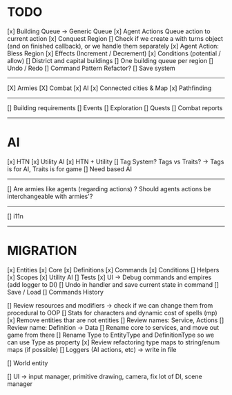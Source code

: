# TODO

[x] Building Queue -> Generic Queue
[x] Agent Actions
Queue action to current action
[x] Conquest Region
[] Check if we create a with turns object (and on finished callback), or we
handle them separately
[x] Agent Action: Bless Region
[x] Effects (Increment / Decrement)
[x] Conditions (potential / allow)
[] District and capital buildings
[] One building queue per region
[] Undo / Redo
[] Command Pattern Refactor?
[] Save system

---

[X] Armies
[X] Combat
[x] AI
[x] Connected cities & Map
[x] Pathfinding

---

[] Building requirements
[] Events
[] Exploration
[] Quests
[] Combat reports

---

# AI

[x] HTN
[x] Utility AI
[x] HTN + Utility
[] Tag System? Tags vs Traits? -> Tags is for AI, Traits is for game
[] Need based AI

---

[] Are armies like agents (regarding actions) ? Should agents actions be interchangeable with armies'?

---

[] i11n

---

# MIGRATION

[x] Entities
[x] Core
[x] Definitions
[x] Commands
[x] Conditions
[] Helpers
[x] Scopes
[x] Utility AI
[] Tests
[x] UI -> Debug commands and empires (add logger to DI)
[] Undo in handler and save current state in command
[] Save / Load
[] Commands History

[] Review resources and modifiers -> check if we can change them from procedural to OOP
[] Stats for characters and dynamic cost of spells (mp)
[x] Remove entities thar are not entities
[] Review names: Service, Actions
[] Review name: Definition -> Data
[] Rename core to services, and move out game from there
[] Rename Type to EntityType and DefinitionType so we can use Type as property
[x] Review refactoring type maps to string/enum maps (if possible)
[] Loggers (AI actions, etc) -> write in file

[] World entity

[] UI -> input manager, primitive drawing, camera, fix lot of DI, scene manager